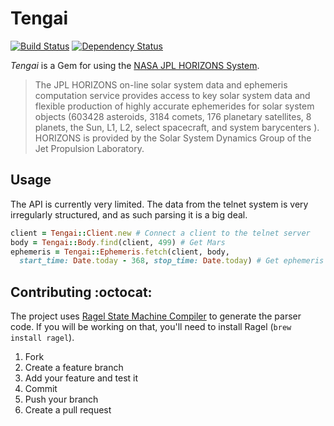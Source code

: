 # Tengai

[![Build Status](https://travis-ci.org/zacstewart/tengai.png?branch=master)](https://travis-ci.org/zacstewart/tengai)
[![Dependency Status](https://gemnasium.com/zacstewart/tengai.png)](https://gemnasium.com/zacstewart/tengai)

_Tengai_ is a Gem for using the [NASA JPL HORIZONS System][1].

> The JPL HORIZONS on-line solar system data and ephemeris computation service
> provides access to key solar system data and flexible production of highly
> accurate ephemerides for solar system objects (603428 asteroids, 3184 comets,
> 176 planetary satellites, 8 planets, the Sun, L1, L2, select spacecraft, and
> system barycenters ). HORIZONS is provided by the Solar System Dynamics Group
> of the Jet Propulsion Laboratory.

## Usage
The API is currently very limited. The data from the telnet system is very
irregularly structured, and as such parsing it is a big deal.

```ruby
client = Tengai::Client.new # Connect a client to the telnet server
body = Tengai::Body.find(client, 499) # Get Mars
ephemeris = Tengai::Ephemeris.fetch(client, body,
  start_time: Date.today - 368, stop_time: Date.today) # Get ephemeris data for mars
```

## Contributing :octocat:

The project uses [Ragel State Machine Compiler][2] to generate the parser code.  If
you will be working on that, you'll need to install Ragel (`brew install
ragel`).

1. Fork
2. Create a feature branch
3. Add your feature and test it
4. Commit
5. Push your branch
6. Create a pull request

[1]: http://ssd.jpl.nasa.gov/?horizons
[2]: http://www.complang.org/ragel/
